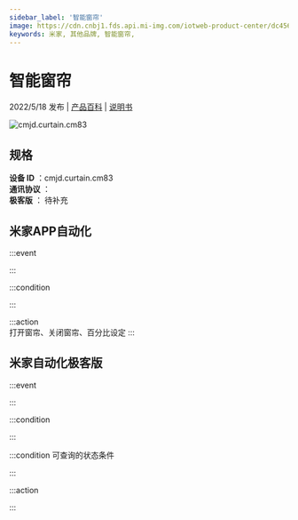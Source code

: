 ```yaml
---
sidebar_label: '智能窗帘'
image: https://cdn.cnbj1.fds.api.mi-img.com/iotweb-product-center/dc456d44efcdb015db47a569f2ae054e_1645069262792.png?GalaxyAccessKeyId=AKVGLQWBOVIRQ3XLEW&Expires=9223372036854775807&Signature=XjbawxhmaCA/g4YOcvW3LD+omNM=
keywords: 米家, 其他品牌, 智能窗帘, 
---
```

# 智能窗帘

2022/5/18 发布 | [产品百科](https://home.mi.com/webapp/content/baike/product/index.html?model=cmjd.curtain.cm83/) | [说明书](https://home.mi.com/views/introduction.html?model=cmjd.curtain.cm83&region=cn)

![cmjd.curtain.cm83](https://cdn.cnbj1.fds.api.mi-img.com/iotweb-product-center/dc456d44efcdb015db47a569f2ae054e_1645069262792.png?GalaxyAccessKeyId=AKVGLQWBOVIRQ3XLEW&Expires=9223372036854775807&Signature=XjbawxhmaCA/g4YOcvW3LD+omNM=)

## 规格  
> 
**设备 ID** ：cmjd.curtain.cm83  
**通讯协议** ：  
**极客版**  ： 待补充 


## 米家APP自动化  

:::event  

:::

:::condition  

:::

:::action   
打开窗帘、关闭窗帘、百分比设定
:::

## 米家自动化极客版  

:::event  

:::

:::condition  

:::

:::condition 可查询的状态条件  

:::

:::action  

:::

        

